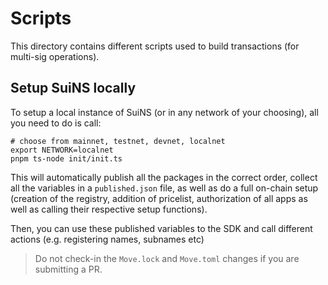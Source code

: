 # Scripts

This directory contains different scripts used to build transactions (for multi-sig operations).

## Setup SuiNS locally

To setup a local instance of SuiNS (or in any network of your choosing), all you need to do is call:

```
# choose from mainnet, testnet, devnet, localnet
export NETWORK=localnet
pnpm ts-node init/init.ts
```

This will automatically publish all the packages in the correct order, collect all the variables in a `published.json`
file, as well as do a full on-chain setup (creation of the registry, addition of pricelist, authorization of all apps as well as
calling their respective setup functions).

Then, you can use these published variables to the SDK and call different actions (e.g. registering names, subnames etc)

> Do not check-in the `Move.lock` and `Move.toml` changes if you are submitting a PR.

